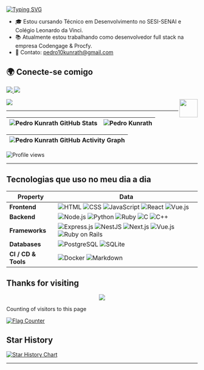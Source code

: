 <!--   my-ticker -->    
[![Typing SVG](https://readme-typing-svg.herokuapp.com?color=%2336BCF7&center=true&vCenter=true&width=600&lines=Hi+there+👋,+I+am+Pedro+Kunrath;+Welcome+to+My+Profile!;Over+4+years+of+programming+experience;Always+learning+new+things+;Machine+learning+enthusiast+;Kaggle+community+member)](https://git.io/typing-svg)


- 🎓 Estou cursando Técnico em Desenvolvimento no SESI-SENAI e Colégio Leonardo da Vinci.
- 📚 Atualmente estou trabalhando como desenvolvedor full stack na empresa Codengage & Procfy.
- 📱 Contato: pedro10kunrath@gmail.com


   
## 🌍 Conecte-se comigo  
<p align="left">
    <a href="https://www.instagram.com/pedroheliok/" target="_blank">
        <img src="https://img.shields.io/badge/Instagram-%23E4405F.svg?style=for-the-badge&logo=instagram&logoColor=white">
    </a>
    <a href="https://www.linkedin.com/in/pedroheliok/" target="_blank">
        <img src="https://img.shields.io/badge/LinkedIn-%230077B5.svg?style=for-the-badge&logo=linkedin&logoColor=white">
    </a>
</p>  


![](./src/header_.png)
<a href="https://www.python.org/"><img src="https://upload.wikimedia.org/wikipedia/commons/c/c3/Python-logo-notext.svg" align="right" height="48" width="48" ></a>


---

| ![Pedro Kunrath GitHub Stats](https://github-stats-alpha.vercel.app/api?username=pedrokunrath&cc=121212&tc=9e9e9e&ic=D1C4E9&bc=121212) | ![Pedro Kunrath](https://github-readme-streak-stats.herokuapp.com?user=pedrokunrath&hide_border=true&border_radius=0&exclude_days=Sun%2CSat&background=121212&border=121212&stroke=212121&ring=7E57C2&fire=7E57C2&currStreakNum=673AB7&sideNums=9E9E9E&currStreakLabel=D1C4E9&sideLabels=9e9e9e&dates=616161&excludeDaysLabel=424242) |
| :--------------------------------------------------------------------------------------------------------------------: | :--------------------------------------------------------------------------------------------------------: |  

| ![Pedro Kunrath GitHub Activity Graph](https://github-readme-activity-graph.vercel.app/graph?username=pedrokunrath&bg_color=121212&color=9e9e9e&line=D1C4E9&point=9575CD&title_color=9e9e9e&area_color=673AB7&hide_border=true&area=false&radius=0) |
| :-------------------------------------------------------------------------------------------------------------------------------------------: |  

<p align="left">
<img src="https://komarev.com/ghpvc/?username=pedrokunrath&color=grey&style=flat-square&abbreviated=true" alt="Profile views" />
</p>  

---

## Tecnologias que uso no meu dia a dia  
| Property                                        | Data |
|-------------------------------------------------|-----------------------------------------------------------------------------------------------------------------------------------------------------------------------------------------------------------------------------------------------------------------------------------------------------------------------------------------------------------------------------------------------------------------------------------------------------------------------------------------------------------------------------------------------------------------------------------------------------------------------------------------------------------------------------------------------------------------------------------------------------------------------------------------------------------------------------------------------------------------------------------------------------------------------------------------------------------------------------------------------------------------------------------------------------------------------------------------------------------------------------------------------------------------------------------------------------------------------------------------------------------------------------------------------------------------------------------------------------------------------------------------------------------------------------------------------------------------------------------------------------------------------------------------------------------------------------------------------------------------------------------------------------------------------------------------------------------------------------------------------------------------------------------------------------------------------------------------------------------------------------------------------------------------------------------------------------------------------|
| **Frontend**                                    | ![HTML](https://img.shields.io/badge/HTML5-E34F26?style=for-the-badge&logo=html5&logoColor=white) ![CSS](https://img.shields.io/badge/CSS3-1572B6?style=for-the-badge&logo=css3&logoColor=white) ![JavaScript](https://img.shields.io/badge/JavaScript-323330?style=for-the-badge&logo=javascript&logoColor=F7DF1E) ![React](https://img.shields.io/badge/React-61DAFB?style=for-the-badge&logo=react&logoColor=white) ![Vue.js](https://img.shields.io/badge/Vue.js-4FC08D?style=for-the-badge&logo=vue.js&logoColor=white) |
| **Backend**                                     | ![Node.js](https://img.shields.io/badge/Node.js-43853D?style=for-the-badge&logo=node.js&logoColor=white) ![Python](https://img.shields.io/badge/Python-3776AB?style=for-the-badge&logo=python&logoColor=white) ![Ruby](https://img.shields.io/badge/Ruby-CC342D?style=for-the-badge&logo=ruby&logoColor=white) ![C](https://img.shields.io/badge/C-00599C?style=for-the-badge&logo=c&logoColor=white) ![C++](https://img.shields.io/badge/C++-00599C?style=for-the-badge&logo=cplusplus&logoColor=white) |
| **Frameworks**                                  | ![Express.js](https://img.shields.io/badge/Express.js-404D59?style=for-the-badge) ![NestJS](https://img.shields.io/badge/NestJS-E0234E?style=for-the-badge&logo=nestjs&logoColor=white) ![Next.js](https://img.shields.io/badge/Next.js-000000?style=for-the-badge&logo=next.js&logoColor=white) ![Vue.js](https://img.shields.io/badge/Vue.js-4FC08D?style=for-the-badge&logo=vue.js&logoColor=white) ![Ruby on Rails](https://img.shields.io/badge/Rails-CC0000?style=for-the-badge&logo=rubyonrails&logoColor=white) |
| **Databases**                                   | ![PostgreSQL](https://img.shields.io/badge/PostgreSQL-316192?style=for-the-badge&logo=postgresql&logoColor=white) ![SQLite](https://img.shields.io/badge/SQLite-07405E?style=for-the-badge&logo=sqlite&logoColor=white) |
| **CI / CD & Tools**                             | ![Docker](https://img.shields.io/badge/Docker-2496ED?style=for-the-badge&logo=docker&logoColor=white) ![Markdown](https://img.shields.io/badge/Markdown-000000?style=for-the-badge&logo=markdown&logoColor=white) |



## Thanks for visiting

<p align="center"> 
<img src="https://profile-counter.glitch.me/pedrokunrath/count.svg">

Counting of visitors to this page

<a href="http://s01.flagcounter.com/more/ap7"><img src="https://s01.flagcounter.com/countxl/ap7/bg_FFFFFF/txt_000000/border_CCCCCC/columns_8/maxflags_250/viewers_0/labels_1/pageviews_1/flags_0/percent_0/" alt="Flag Counter" border="0"></a>

## Star History

[![Star History Chart](https://api.star-history.com/svg?repos=pedrokunrath/pedrokunrath&type=Date)](https://star-history.com/#pedrokunrath/pedrokunrath&Date)


---
